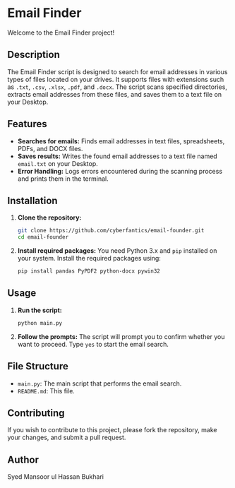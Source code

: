 # Email Finder
Welcome to the Email Finder project!

## Description
The Email Finder script is designed to search for email addresses in various types of files located on your drives. It supports files with extensions such as `.txt`, `.csv`, `.xlsx`, `.pdf`, and `.docx`. The script scans specified directories, extracts email addresses from these files, and saves them to a text file on your Desktop.

## Features
- **Searches for emails:** Finds email addresses in text files, spreadsheets, PDFs, and DOCX files.
- **Saves results:** Writes the found email addresses to a text file named `email.txt` on your Desktop.
- **Error Handling:** Logs errors encountered during the scanning process and prints them in the terminal.

## Installation

1. **Clone the repository:**
   ```bash
   git clone https://github.com/cyberfantics/email-founder.git
   cd email-founder
   ```

2. **Install required packages:**
   You need Python 3.x and `pip` installed on your system. Install the required packages using:

   ```bash
   pip install pandas PyPDF2 python-docx pywin32
   ```

## Usage

1. **Run the script:**
   ```bash
   python main.py
   ```

2. **Follow the prompts:**
   The script will prompt you to confirm whether you want to proceed. Type `yes` to start the email search.

## File Structure
- `main.py`: The main script that performs the email search.
- `README.md`: This file.

## Contributing
If you wish to contribute to this project, please fork the repository, make your changes, and submit a pull request. 


## Author
Syed Mansoor ul Hassan Bukhari
